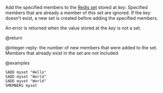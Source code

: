 Add the specified members to the [Redis set](/docs/data-types/sets) stored at _key_.
Specified members that are already a member of this set are ignored.
If the _key_ doesn't exist, a new set is created before adding the specified members.

An error is returned when the value stored at the _key_ is not a set.

@return

@integer-reply: the number of new members that were added to the set. Members that already exist in the set are not included.

@examples

```cli
SADD myset "Hello"
SADD myset "World"
SADD myset "World"
SMEMBERS myset
```
